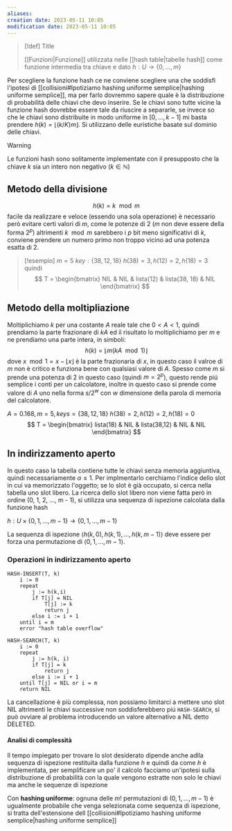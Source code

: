 ```yaml
---
aliases: 
creation date: 2023-05-11 10:05
modification date: 2023-05-11 10:05
---
```



> [!def] Title
> 
>[[Funzioni|Funzione]] utilizzata nelle [[hash table|tabelle hash]] come funzione intermedia tra chiave e dato
>$h : U \to \{ 0, \dots, m \}$

Per scegliere la funzione hash ce ne conviene scegliere una che soddisfi l'ipotesi di [[collisioni#Ipotiziamo hashing uniforme semplice|hashing uniforme semplice]], ma per farlo dovremmo sapere quale è la distribuzione di probabilità delle chiavi che devo inserire. Se le chiavi sono tutte vicine la funzione hash dovrebbe essere tale da riuscire a separarle, se invece so che le chiavi sono distribuite in modo uniforme in $[0,\dots,k-1]$ mi basta prendere $h(k) = \lfloor (k / K) m \rfloor$. Si utilizzano delle euristiche basate sul dominio delle chiavi. 

>[!warning]
>Le funzioni hash sono solitamente implementate con il presupposto che la chiave $k$ sia un intero non negativo ($k \in \mathbb{N}$)

## Metodo della divisione
$$ h(k) = k \mod m $$
facile da realizzare e veloce (essendo una sola operazione) è necessario però evitare certi valori di $m$, come le potenze di 2 ($m$ non deve essere della forma $2^p$) altrimenti $k \mod m$ sarebbero i $p$ bit meno significativi di $k$, conviene prendere un numero primo non troppo vicino ad una potenza esatta di 2.

> [!esempio]
> $m = 5$
> $key : \{ 38,12,18 \}$
> $h(38) = 3, h(12) = 2, h(18) = 3$ quindi
> $$ T = \begin{bmatrix}
> NIL & NIL & lista(12)  &  lista(38, 18) & NIL
> \end{bmatrix} $$
> 

## Metodo della moltipliazione
Moltiplichiamo $k$ per una costante $A$ reale tale che $0 < A < 1$, quindi prendiamo la parte frazionare di $kA$ ed il risultato lo moltiplichiamo per $m$ e ne prendiamo una parte intera, in simboli:
$$ h(k) = \lfloor m(kA \mod 1) \rfloor $$
dove $x \mod 1 = x - \lfloor  x \rfloor$ è la parte frazionaria di $x$, in questo caso il valroe di $m$ non è critico e funziona bene con qualsiasi valore di $A$. Spesso come $m$ si prende una potenza di $2$ in questo caso (quindi $m = 2^p$), questo rende piú semplice i conti per un calcolatore, inoltre in questo caso si prende come valore di $A$ uno nella forma $s / 2^w$ con $w$ dimensione della parola di memoria del calcolatore.

$A = 0.168, m = 5, keys = \{ 38,12,18 \}$
$h(38)=2, h(12) = 2, h(18)=0$
$$ T = \begin{bmatrix}
lista(18) & NIL & lista(38,12) & NIL  & NIL
\end{bmatrix} $$
## In indirizzamento aperto
In questo caso la tabella contiene tutte le chiavi senza memoria aggiuntiva, quindi necessariamente $\alpha \leq 1$. Per implmentarlo cerchiamo l'indice dello slot in cui va memorizzato l'oggetto; se lo slot è già occupato, si cerca nella tabella uno slot libero.
La ricerca dello slot libero non viene fatta però in ordine (0, 1, 2, ..., m - 1), si utilizza una sequenza di ispezione calcolata dalla funzione hash

$h : U \times \{ 0,1,\dots,m-1 \} \to \{ 0,1,\dots,m-1 \}$

La sequenza di ispezione $\left< h(k,0),h(k,1),\dots,h(k,m-1) \right>$ deve essere per forza una permutazione di $\left< 0,1,\dots,m-1 \right>$.


### Operazioni in indirizzamento aperto
```
HASH-INSERT(T, k)
	i := 0
	repeat
		j := h(k,i)
		if T[j] = NIL
			T[j] := k
			return j
		else i := i + 1
	until i = m
	error "hash table overflow"
```

```
HASH-SEARCH(T, k)
	i := 0
	repeat
		j := h(k, i)
		if T[j] = k
			return j
		else i := i + 1
	until T[j] = NIL or i = m
	return NIL
```

La cancellazione è più complessa, non possiamo limitarci a mettere uno slot NIL altrimenti le chiavi successive non soddisferebbero piú `HASH-SEARCH`, si può ovviare al problema introducendo un valore alternativo a NIL detto DELETED.
#### Analisi di complessità
Il tempo impiegato per trovare lo slot desiderato dipende anche adlla sequenza di ispezione restituita dalla funzione $h$ e quindi da come $h$ è implementata, per semplificare un po' il calcolo facciamo un'ipotesi sulla distribuzione di probabilità con la quale vengono estratte non solo le chiavi ma anche le sequenze di ispezione

Con **hashing uniforme**: ognuna delle $m!$ permutazioni di $(0,1,\dots,m-1)$ è ugualmente probabile che venga selezionata come sequenza di ispezione, si tratta dell'estensione dell [[collisioni#Ipotiziamo hashing uniforme semplice|hashing uniforme semplice]] 